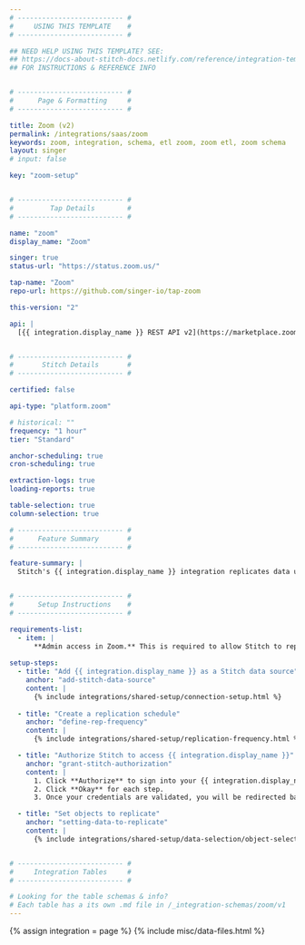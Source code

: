 ```yaml
---
# -------------------------- #
#     USING THIS TEMPLATE    #
# -------------------------- #

## NEED HELP USING THIS TEMPLATE? SEE:
## https://docs-about-stitch-docs.netlify.com/reference/integration-templates/saas/
## FOR INSTRUCTIONS & REFERENCE INFO


# -------------------------- #
#      Page & Formatting     #
# -------------------------- #

title: Zoom (v2)
permalink: /integrations/saas/zoom
keywords: zoom, integration, schema, etl zoom, zoom etl, zoom schema
layout: singer
# input: false

key: "zoom-setup"


# -------------------------- #
#         Tap Details        #
# -------------------------- #

name: "zoom"
display_name: "Zoom"

singer: true
status-url: "https://status.zoom.us/"

tap-name: "Zoom"
repo-url: https://github.com/singer-io/tap-zoom

this-version: "2"

api: |
  [{{ integration.display_name }} REST API v2](https://marketplace.zoom.us/docs/api-reference/introduction){:target="new"}


# -------------------------- #
#       Stitch Details       #
# -------------------------- #

certified: false

api-type: "platform.zoom"

# historical: ""
frequency: "1 hour"
tier: "Standard"

anchor-scheduling: true
cron-scheduling: true

extraction-logs: true
loading-reports: true

table-selection: true
column-selection: true

# -------------------------- #
#      Feature Summary       #
# -------------------------- #

feature-summary: |
  Stitch's {{ integration.display_name }} integration replicates data using the {{ integration.api | flatify | strip }}. Refer to the [Schema](#schema) section for a list of objects available for replication.


# -------------------------- #
#      Setup Instructions    #
# -------------------------- #

requirements-list:
  - item: |
      **Admin access in Zoom.** This is required to allow Stitch to replicate data.
  
setup-steps:      
  - title: "Add {{ integration.display_name }} as a Stitch data source"
    anchor: "add-stitch-data-source"
    content: |
      {% include integrations/shared-setup/connection-setup.html %}
  
  - title: "Create a replication schedule"
    anchor: "define-rep-frequency"
    content: |
      {% include integrations/shared-setup/replication-frequency.html %}

  - title: "Authorize Stitch to access {{ integration.display_name }}"
    anchor: "grant-stitch-authorization"
    content: |
      1. Click **Authorize** to sign into your {{ integration.display_name }} account. You’ll be taken through a series of steps to allow Stitch to access data from {{ integration.display_name }}.
      2. Click **Okay** for each step.
      3. Once your credentials are validated, you will be redirected back to Stitch. Click **Check and Save** to save the connection.

  - title: "Set objects to replicate"
    anchor: "setting-data-to-replicate"
    content: |
      {% include integrations/shared-setup/data-selection/object-selection.html %}


# -------------------------- #
#     Integration Tables     #
# -------------------------- #

# Looking for the table schemas & info?
# Each table has a its own .md file in /_integration-schemas/zoom/v1
---
```

{% assign integration = page %}
{% include misc/data-files.html %}